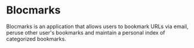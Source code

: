 # Blocmarks

 Blocmarks is an application that allows users to bookmark URLs via email, peruse other user's bookmarks and maintain a personal index of categorized bookmarks.